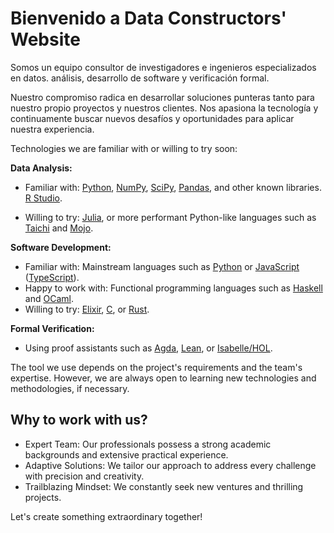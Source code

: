 # Bienvenido a Data Constructors' Website

Somos un equipo consultor de investigadores e ingenieros especializados en datos.
análisis, desarrollo de software y verificación formal.

Nuestro compromiso radica en desarrollar soluciones punteras tanto para nuestro propio
proyectos y nuestros clientes. Nos apasiona la tecnología y continuamente
buscar nuevos desafíos y oportunidades para aplicar nuestra experiencia.

Technologies we are familiar with or willing to try soon:

**Data Analysis:**

  - Familiar with: [Python](https://www.python.org/),
    [NumPy](https://numpy.org/), [SciPy](https://www.scipy.org/),
    [Pandas](https://pandas.pydata.org/), and other known libraries.
    [R Studio](https://rstudio.com/).

  - Willing to try: [Julia](https://julialang.org/), or more performant
    Python-like languages such as [Taichi](https://taichi.graphics/) and
    [Mojo](https://www.modular.com/mojo).

**Software Development:**

  - Familiar with: Mainstream languages such as
    [Python](https://www.python.org/) or
    [JavaScript](https://developer.mozilla.org/en-US/docs/Web/JavaScript)
    ([TypeScript](https://www.typescriptlang.org/)).
  - Happy to work with: Functional programming languages such as
    [Haskell](https://www.haskell.org/) and [OCaml](https://ocaml.org/).
  - Willing to try: [Elixir](https://elixir-lang.org/), [C](https://en.wikipedia.org/wiki/C_(programming_language)),
    or [Rust](https://www.rust-lang.org/).

**Formal Verification:**

  - Using proof assistants such as
    [Agda](https://wiki.portal.chalmers.se/agda/pmwiki.php),
    [Lean](https://leanprover.github.io/),               or
    [Isabelle/HOL](https://isabelle.in.tum.de/).

The tool we use depends on the project's requirements and the team's expertise.
However, we are always open to learning new technologies and methodologies, if
necessary.

## Why to work with us?

- Expert Team: Our professionals possess a strong academic backgrounds and
  extensive practical experience.
- Adaptive Solutions: We tailor our approach to address every
  challenge with precision and creativity.
- Trailblazing Mindset: We constantly seek new ventures and thrilling projects.


Let's create something extraordinary together!
